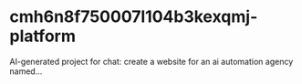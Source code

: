 # cmh6n8f750007l104b3kexqmj-platform
AI-generated project for chat: create a website for an ai automation agency named...

